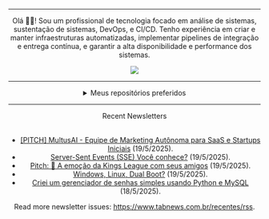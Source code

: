 <div align="center">
<hr>
<p>Olá 👋🏾! Sou um profissional de tecnologia focado em análise de sistemas, sustentação de sistemas, DevOps, e CI/CD. Tenho experiência em criar e manter infraestruturas automatizadas, implementar pipelines de integração e entrega contínua, e garantir a alta disponibilidade e performance dos sistemas.</p>
  <img src="https://media.giphy.com/media/yAGIvCiwPJn5C/giphy.gif">
<hr>
  <details>
  <summary>Meus repositórios preferidos</summary>
  <br />
  Alguns dos meus melhores repositórios:
  <br />
<br />
  <ul><li><a href=https://github.com/commitgeist/aluratube target="_blank" rel="noopener noreferrer">commitgeist/aluratube</a> (<b>0</b> ✨ and <b>0</b> 🍴): Aluratube - Desenvolvido durante a imersão React da Alura no final de 2022</li><li><a href=https://github.com/commitgeist/nlw-ia target="_blank" rel="noopener noreferrer">commitgeist/nlw-ia</a> (<b>0</b> ✨ and <b>0</b> 🍴): Projeto desenvolvido durante a NLW IA - Usando a API da OPENAI</li><li><a href=https://github.com/commitgeist/nlw-journey-ia target="_blank" rel="noopener noreferrer">commitgeist/nlw-journey-ia</a> (<b>0</b> ✨ and <b>0</b> 🍴): NLW IA - Agent de viagens usando python + langchain + GPT</li>
<li>More coming soon :).</li>
</ul>
  </details>
  <hr/>
    <summary>Recent Newsletters</summary>
  <br />
  <ul>
    <li><a href=https://www.tabnews.com.br/RomarioRodrigues/pitch-multusai-equipe-de-marketing-autonoma-para-saas-e-startups-iniciais target="_blank" rel="noopener noreferrer">[PITCH] MultusAI - Equipe de Marketing Autônoma para SaaS e Startups Iniciais</a> (19/5/2025).</li><li><a href=https://www.tabnews.com.br/MisterF/server-sent-events-sse-voce-conhece target="_blank" rel="noopener noreferrer">Server-Sent Events (SSE) Você conhece?</a> (19/5/2025).</li><li><a href=https://www.tabnews.com.br/Gust4s/pitch-a-emocao-da-kings-league-com-seus-amigos target="_blank" rel="noopener noreferrer">Pitch: 📲 A emoção da Kings League com seus amigos</a> (19/5/2025).</li><li><a href=https://www.tabnews.com.br/ArturMello/windows-linux-dual-boot target="_blank" rel="noopener noreferrer">Windows, Linux, Dual Boot?</a> (19/5/2025).</li><li><a href=https://www.tabnews.com.br/0x8bDEV/criei-um-gerenciador-de-senhas-simples-usando-python-e-mysql target="_blank" rel="noopener noreferrer">Criei um gerenciador de senhas simples usando Python e MySQL</a> (18/5/2025).</li>
  </ul>
<p>Read more newsletter issues: <a href="https://www.tabnews.com.br/recentes/rss">https://www.tabnews.com.br/recentes/rss</a>.</p>
  </details>
